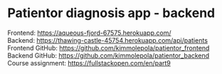 # Patientor diagnosis app - backend

Frontend: https://aqueous-fjord-67575.herokuapp.com/ <br />
Backend: https://thawing-castle-45754.herokuapp.com/api/patients <br />
Frontend GitHub: https://github.com/kimmolepola/patientor_frontend <br />
Backend GitHub: https://github.com/kimmolepola/patientor_backend <br />
Course assignment: https://fullstackopen.com/en/part9
